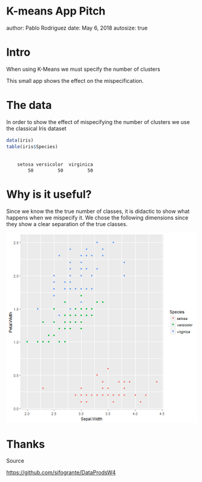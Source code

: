K-means App Pitch
========================================================
author: Pablo Rodriguez
date: May 6, 2018
autosize: true

Intro
========================================================

When using K-Means we must specify the number of clusters

This small app shows the effect on the mispecification.


The data
========================================================

In order to show the effect of mispecifying the number of clusters we use the classical Iris dataset

```r
data(iris)
table(iris$Species)
```

```

    setosa versicolor  virginica 
        50         50         50 
```

Why is it useful?
========================================================

Since we know the the true number of classes, it is didactic to show what happens when we mispecify it. We chose the following dimensions since they show a clear separation of the true classes.

<img src="Pitch-figure/unnamed-chunk-2-1.png" title="plot of chunk unnamed-chunk-2" alt="plot of chunk unnamed-chunk-2" style="display: block; margin: auto;" />

Thanks
========================================================

Source 

https://github.com/sifogrante/DataProdsW4
